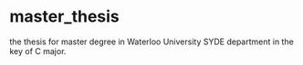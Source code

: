 # master_thesis
the thesis for master degree  in Waterloo University SYDE department in the key of C major.

